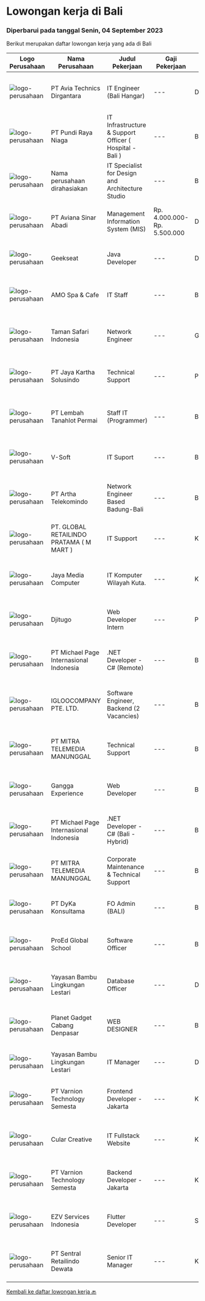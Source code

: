 
  # Lowongan kerja di Bali

  ### Diperbarui pada tanggal Senin, 04 September 2023

  Berikut merupakan daftar lowongan kerja yang ada di Bali

  |Logo Perusahaan | Nama Perusahaan | Judul Pekerjaan | Gaji Pekerjaan | Lokasi | Deskripsi | Tanggal diunggah | Pranala |
  | -------------- | --------------- | --------------- | --------- | --------- | -------------- | ------- | ----------- |
  |![logo-perusahaan](https://image-service-cdn.seek.com.au/1b43c258c0ccae6b126b1333fa0e2c26d96e0068/ee4dce1061f3f616224767ad58cb2fc751b8d2dc)|PT Avia Technics Dirgantara|IT Engineer (Bali Hangar)|---|Denpasar|Job Descriptions:Problem-Solving: Strong analytical and problem-solving skills to identify and resolve complex network issues. Ability to make...|Jumat, 01 September 2023|https://www.jobstreet.co.id/id/job/it-engineer-bali-hangar-4456384?token=0~701cea06-ff1b-4aed-a630-a789be11e5da&sectionRank=1&jobId=jobstreet-id-job-4456384|
|![logo-perusahaan](https://image-service-cdn.seek.com.au/80e1d31b27bb382718d7a297b5a621e4551102bd/ee4dce1061f3f616224767ad58cb2fc751b8d2dc)|PT Pundi Raya Niaga|IT Infrastructure & Support Officer ( Hospital - Bali )|---|Bali|Job Description: Establish network and server infrastructure (make sure all network access is work properly). Maintain network and server components....|Selasa, 29 Agustus 2023|https://www.jobstreet.co.id/id/job/it-infrastructure-support-officer-hospital-bali-4452213?token=0~701cea06-ff1b-4aed-a630-a789be11e5da&sectionRank=2&jobId=jobstreet-id-job-4452213|
|![logo-perusahaan](https://i.ibb.co/sqvTCh9/112815900-stock-vector-no-image-available-icon-flat-vector.webp)|Nama perusahaan dirahasiakan|IT Specialist for Design and Architecture Studio|---|Bali|We are seeking a skilled and proactive IT Specialist to join our dynamic design and architecture studio. As our IT Specialist, you will play a pivotal...|Rabu, 30 Agustus 2023|https://www.jobstreet.co.id/id/job/it-specialist-for-design-and-architecture-studio-4453420?token=0~701cea06-ff1b-4aed-a630-a789be11e5da&sectionRank=3&jobId=jobstreet-id-job-4453420|
|![logo-perusahaan](https://image-service-cdn.seek.com.au/0243ad14f60f27322e02b60463d133b6b8fb5d11/ee4dce1061f3f616224767ad58cb2fc751b8d2dc)|PT Aviana Sinar Abadi|Management Information System (MIS)|Rp. 4.000.000-Rp. 5.500.000|Denpasar|We are hiringManagement Information System (MIS)Responsibility:1. Create a system performance report from the monitoring dashboard.2. Create error or...|Kamis, 31 Agustus 2023|https://www.jobstreet.co.id/id/job/management-information-system-mis-4453994?token=0~701cea06-ff1b-4aed-a630-a789be11e5da&sectionRank=4&jobId=jobstreet-id-job-4453994|
|![logo-perusahaan](https://image-service-cdn.seek.com.au/a94166d692fda70a364e9d5191d7ced8a65f1597/ee4dce1061f3f616224767ad58cb2fc751b8d2dc)|Geekseat|Java Developer|---|Denpasar|As a Full Stack (Java) Developer you will be responsible for designing, building, maintaining, testing, and debugging our applications technology. You...|Jumat, 01 September 2023|https://www.jobstreet.co.id/id/job/java-developer-4455546?token=0~701cea06-ff1b-4aed-a630-a789be11e5da&sectionRank=5&jobId=jobstreet-id-job-4455546|
|![logo-perusahaan](https://i.ibb.co/sqvTCh9/112815900-stock-vector-no-image-available-icon-flat-vector.webp)|AMO Spa & Cafe|IT Staff|---|Bali|Judul Pekerjaan: IT In-HouseTanggung Jawab Umum:Mengelola, memelihara, dan mendukung infrastruktur teknologi informasi perusahaan.Menangani...|Kamis, 31 Agustus 2023|https://www.jobstreet.co.id/id/job/it-staff-1036830435?token=0~701cea06-ff1b-4aed-a630-a789be11e5da&sectionRank=6&jobId=jobstreet-id-job-1036830435|
|![logo-perusahaan](https://image-service-cdn.seek.com.au/94918cbfdaa9fa21687515e4c440706a4f84bf14/ee4dce1061f3f616224767ad58cb2fc751b8d2dc)|Taman Safari Indonesia|Network Engineer|---|Gianyar|Network Engineering will report to Head of ITThis position will be responsible for designing, implementing, monitoring, and managing the local and...|Selasa, 29 Agustus 2023|https://www.jobstreet.co.id/id/job/network-engineer-4451588?token=0~701cea06-ff1b-4aed-a630-a789be11e5da&sectionRank=7&jobId=jobstreet-id-job-4451588|
|![logo-perusahaan](https://image-service-cdn.seek.com.au/295a790b1e507a7e7e1ece863a9cbc400be15412/ee4dce1061f3f616224767ad58cb2fc751b8d2dc)|PT Jaya Kartha Solusindo|Technical Support|---|Padang|Jobdesk: Instalasi jaringan Konfigurasi jaringan Pemeliharaan jaringan Troubleshooting Keamanan jaringan Pemulihan bencana untuk jaringan Upgrade...|Rabu, 30 Agustus 2023|https://www.jobstreet.co.id/id/job/technical-support-1036821793?token=0~701cea06-ff1b-4aed-a630-a789be11e5da&sectionRank=8&jobId=jobstreet-id-job-1036821793|
|![logo-perusahaan](https://image-service-cdn.seek.com.au/f1ca3def49dee589b2b58a7ae9430d3487b859e2/ee4dce1061f3f616224767ad58cb2fc751b8d2dc)|PT Lembah Tanahlot Permai|Staff IT (Programmer)|---|Bali|Tugas Pokok  Jabatan                                                                      Menganalisa kebutuhan...|Rabu, 30 Agustus 2023|https://www.jobstreet.co.id/id/job/staff-it-programmer-1036821737?token=0~701cea06-ff1b-4aed-a630-a789be11e5da&sectionRank=9&jobId=jobstreet-id-job-1036821737|
|![logo-perusahaan](https://i.ibb.co/sqvTCh9/112815900-stock-vector-no-image-available-icon-flat-vector.webp)|V-Soft|IT Suport|---|Bali|Dukungan TI memantau dan memelihara sistem komputer perusahaan, menginstal, dan mengonfigurasi perangkat keras dan perangkat lunak, serta memecahkan...|Selasa, 29 Agustus 2023|https://www.jobstreet.co.id/id/job/it-suport-1036809646?token=0~701cea06-ff1b-4aed-a630-a789be11e5da&sectionRank=10&jobId=jobstreet-id-job-1036809646|
|![logo-perusahaan](https://image-service-cdn.seek.com.au/42331ff7086e2d8b042bccb97231fbe61b8dc8c7/ee4dce1061f3f616224767ad58cb2fc751b8d2dc)|PT Artha Telekomindo|Network Engineer Based Badung-Bali|---|Badung|Kualifikasi: Umur maksimal 27 tahun Pendidikan minimal SMK Jaringan / D3 Komputer / Teknik Informatika / sistem Informasi Menguasai dasar Komunikasi...|Jumat, 25 Agustus 2023|https://www.jobstreet.co.id/id/job/network-engineer-based-badung-bali-4448404?token=0~701cea06-ff1b-4aed-a630-a789be11e5da&sectionRank=11&jobId=jobstreet-id-job-4448404|
|![logo-perusahaan](https://i.ibb.co/sqvTCh9/112815900-stock-vector-no-image-available-icon-flat-vector.webp)|PT. GLOBAL RETAILINDO PRATAMA ( M MART )|IT Support|---|Kuta|Minimal S1 dan tidak sedang kuliah Berusia Maks. 30 tahun Memiliki pengalaman IT Support lebih disukai Memiliki kendaraan sendiri Menguasai sistem...|Minggu, 27 Agustus 2023|https://www.jobstreet.co.id/id/job/it-support-1036787619?token=0~701cea06-ff1b-4aed-a630-a789be11e5da&sectionRank=12&jobId=jobstreet-id-job-1036787619|
|![logo-perusahaan](https://i.ibb.co/sqvTCh9/112815900-stock-vector-no-image-available-icon-flat-vector.webp)|Jaya Media Computer|IT Komputer Wilayah Kuta.|---|Kuta|Dibutuhkan segera IT untuk wilayah Kuta. Minimal pendidikan SMK atau Sederajat. Semangat bekerja, disiplin dan jujur. Bisa bekerja sendiri maupun...|Selasa, 29 Agustus 2023|https://www.jobstreet.co.id/id/job/it-komputer-wilayah-kuta.-1036808740?token=0~701cea06-ff1b-4aed-a630-a789be11e5da&sectionRank=13&jobId=jobstreet-id-job-1036808740|
|![logo-perusahaan](https://i.ibb.co/sqvTCh9/112815900-stock-vector-no-image-available-icon-flat-vector.webp)|Djitugo|Web Developer Intern|---|Padang|Requirements :- Last year student or recent graduate in Computer Sciences, Information Technology or related field - Enthusiastic and willing to learn...|Minggu, 27 Agustus 2023|https://www.jobstreet.co.id/id/job/web-developer-intern-1036787528?token=0~701cea06-ff1b-4aed-a630-a789be11e5da&sectionRank=14&jobId=jobstreet-id-job-1036787528|
|![logo-perusahaan](https://image-service-cdn.seek.com.au/6f9556b46c1b5cc7aedf100dfc0ed24c4de1fe86/ee4dce1061f3f616224767ad58cb2fc751b8d2dc)|PT Michael Page Internasional Indonesia|.NET Developer - C# (Remote)|---|Bali|You will be doing hand on development using .net (C#) for a Web-based platform. You will be working very closely with the Head of Technology and a...|Kamis, 31 Agustus 2023|https://www.jobstreet.co.id/id/job/.net-developer-c-remote-4453923?token=0~701cea06-ff1b-4aed-a630-a789be11e5da&sectionRank=15&jobId=jobstreet-id-job-4453923|
|![logo-perusahaan](https://image-service-cdn.seek.com.au/c5ae64cbbd3cc7cf0d28f2b7937a0f4838c481ef/ee4dce1061f3f616224767ad58cb2fc751b8d2dc)|IGLOOCOMPANY PTE. LTD.|Software Engineer, Backend (2 Vacancies)|---|Bali|Job purposeWe are hiring a talented and innovative Software Engineer to join our team here at igloocompany! As a Backend Software Engineer, your key...|Selasa, 29 Agustus 2023|https://www.jobstreet.co.id/id/job/software-engineer-backend-2-vacancies-11004907/origin/sg?token=0~701cea06-ff1b-4aed-a630-a789be11e5da&sectionRank=16&jobId=jobstreet-sg-job-11004907|
|![logo-perusahaan](https://image-service-cdn.seek.com.au/398a6ca8294170c3b5681b36d7ad4334c52062ed/ee4dce1061f3f616224767ad58cb2fc751b8d2dc)|PT MITRA TELEMEDIA MANUNGGAL|Technical Support|---|Bali|PENEMPATAN DI BALI, BAGI PELAMAR LUAR BALI PASTIKAN SUDAH MENGETAHUI UMK DENPASAR DAN SUDAH SIAP PINDAH KE BALI! Tugas Dan Tanggung Jawab Technical...|Senin, 28 Agustus 2023|https://www.jobstreet.co.id/id/job/technical-support-1036797884?token=0~701cea06-ff1b-4aed-a630-a789be11e5da&sectionRank=17&jobId=jobstreet-id-job-1036797884|
|![logo-perusahaan](https://i.ibb.co/sqvTCh9/112815900-stock-vector-no-image-available-icon-flat-vector.webp)|Gangga Experience|Web Developer|---|Bali|Gangga Experience Management membuka lowongan Web Developer dengan kriteria sebagai berikut :- Menguasai bahasa pemrograman HTML, CSS, PHP dan...|Selasa, 29 Agustus 2023|https://www.jobstreet.co.id/id/job/web-developer-1036809707?token=0~701cea06-ff1b-4aed-a630-a789be11e5da&sectionRank=18&jobId=jobstreet-id-job-1036809707|
|![logo-perusahaan](https://image-service-cdn.seek.com.au/6f9556b46c1b5cc7aedf100dfc0ed24c4de1fe86/ee4dce1061f3f616224767ad58cb2fc751b8d2dc)|PT Michael Page Internasional Indonesia|.NET Developer - C# (Bali - Hybrid)|---|Bali|You will be doing hand on development using .net (C#) for a Web-based platform. You will be working very closely with the Head of Technology and a...|Selasa, 29 Agustus 2023|https://www.jobstreet.co.id/id/job/.net-developer-c-bali-hybrid-4451100?token=0~701cea06-ff1b-4aed-a630-a789be11e5da&sectionRank=19&jobId=jobstreet-id-job-4451100|
|![logo-perusahaan](https://image-service-cdn.seek.com.au/16c862207f96b3f370f64d8b44491152321c7aac/ee4dce1061f3f616224767ad58cb2fc751b8d2dc)|PT MITRA TELEMEDIA MANUNGGAL|Corporate Maintenance & Technical Support|---|Bali|PENEMPATAN DI BALI, BAGI PELAMAR LUAR BALI PASTIKAN SUDAH MENGETAHUI UMK DENPASAR DAN SUDAH SIAP PINDAH KE BALI! Tugas Dan Tanggung Jawab Corporate...|Senin, 28 Agustus 2023|https://www.jobstreet.co.id/id/job/corporate-maintenance-technical-support-1036797903?token=0~701cea06-ff1b-4aed-a630-a789be11e5da&sectionRank=20&jobId=jobstreet-id-job-1036797903|
|![logo-perusahaan](https://image-service-cdn.seek.com.au/472d4fa368ca54a9d433a4fc2610ce52ca4460ac/ee4dce1061f3f616224767ad58cb2fc751b8d2dc)|PT DyKa Konsultama|FO Admin (BALI)|---|Bali|Job Description• Verifying Fiber Optic document from Fiber Optic team• Coordinating with Fiber Optic team for completeness the Bast• Verifying and...|Kamis, 24 Agustus 2023|https://www.jobstreet.co.id/id/job/fo-admin-bali-4446670?token=0~701cea06-ff1b-4aed-a630-a789be11e5da&sectionRank=21&jobId=jobstreet-id-job-4446670|
|![logo-perusahaan](https://i.ibb.co/sqvTCh9/112815900-stock-vector-no-image-available-icon-flat-vector.webp)|ProEd Global School|Software Officer|---|Badung|Looking for a Software Officer for our school in Umalas. The Software Officer will be responsible for designing, developing, and implementing software...|Selasa, 29 Agustus 2023|https://www.jobstreet.co.id/id/job/software-officer-1036809003?token=0~701cea06-ff1b-4aed-a630-a789be11e5da&sectionRank=22&jobId=jobstreet-id-job-1036809003|
|![logo-perusahaan](https://image-service-cdn.seek.com.au/96d94712331f436e09dfdc1445148154cd97356d/ee4dce1061f3f616224767ad58cb2fc751b8d2dc)|Yayasan Bambu Lingkungan Lestari|Database Officer|---|Denpasar|Responsibilities: Manage, maintain, design and optimize the database system in the organization. Maintaining the security of the organization database...|Kamis, 24 Agustus 2023|https://www.jobstreet.co.id/id/job/database-officer-4446976?token=0~701cea06-ff1b-4aed-a630-a789be11e5da&sectionRank=23&jobId=jobstreet-id-job-4446976|
|![logo-perusahaan](https://i.ibb.co/sqvTCh9/112815900-stock-vector-no-image-available-icon-flat-vector.webp)|Planet Gadget Cabang Denpasar|WEB DESIGNER|---|Bali|WEB DESIGNERJob Description:1. Creating and designing web based layout2. Designing and creating a compelling website experience that optimizes...|Rabu, 30 Agustus 2023|https://www.jobstreet.co.id/id/job/web-designer-1036821821?token=0~701cea06-ff1b-4aed-a630-a789be11e5da&sectionRank=24&jobId=jobstreet-id-job-1036821821|
|![logo-perusahaan](https://image-service-cdn.seek.com.au/87d144ecd96274212c1fe5395b9a4da7cd4530d0/ee4dce1061f3f616224767ad58cb2fc751b8d2dc)|Yayasan Bambu Lingkungan Lestari|IT Manager|---|Denpasar|Responsibilities : Develop and implement an IT strategy that aligns with the organization's mission and objectives. Identify technology solutions that...|Senin, 21 Agustus 2023|https://www.jobstreet.co.id/id/job/it-manager-4443336?token=0~701cea06-ff1b-4aed-a630-a789be11e5da&sectionRank=25&jobId=jobstreet-id-job-4443336|
|![logo-perusahaan](https://image-service-cdn.seek.com.au/375cecb905bde535223e037ad126fc87a8ab5d2d/ee4dce1061f3f616224767ad58cb2fc751b8d2dc)|PT Varnion Technology Semesta|Frontend Developer - Jakarta|---|Kuta|Job Descriptions :- Responsible for developing new user-facing features.- Determining the structure and design web pages.- Building reusable codes.-...|Selasa, 29 Agustus 2023|https://www.jobstreet.co.id/id/job/frontend-developer-jakarta-1036809506?token=0~701cea06-ff1b-4aed-a630-a789be11e5da&sectionRank=26&jobId=jobstreet-id-job-1036809506|
|![logo-perusahaan](https://i.ibb.co/sqvTCh9/112815900-stock-vector-no-image-available-icon-flat-vector.webp)|Cular Creative|IT Fullstack Website|---|Kuta|Work Experience: Minimum 2-4 years of web development experience. Proficiency in PHP, Wordpress, Knowing about Laravel and React is a bonus Proficient...|Minggu, 27 Agustus 2023|https://www.jobstreet.co.id/id/job/it-fullstack-website-1036787769?token=0~701cea06-ff1b-4aed-a630-a789be11e5da&sectionRank=27&jobId=jobstreet-id-job-1036787769|
|![logo-perusahaan](https://image-service-cdn.seek.com.au/375cecb905bde535223e037ad126fc87a8ab5d2d/ee4dce1061f3f616224767ad58cb2fc751b8d2dc)|PT Varnion Technology Semesta|Backend Developer - Jakarta|---|Kuta|Job Descriptions :- Creating a highly dynamic web application.- Implementing designs into working webpage with careful attention to...|Selasa, 29 Agustus 2023|https://www.jobstreet.co.id/id/job/backend-developer-jakarta-1036809545?token=0~701cea06-ff1b-4aed-a630-a789be11e5da&sectionRank=28&jobId=jobstreet-id-job-1036809545|
|![logo-perusahaan](https://i.ibb.co/sqvTCh9/112815900-stock-vector-no-image-available-icon-flat-vector.webp)|EZV Services Indonesia|Flutter Developer|---|Seminyak|Mobile App DeveloperPT EZV Services Indonesia - EZV App is urgently looking for a Mobile App Developer!Job Descriptions: Develop and maintain mobile...|Rabu, 30 Agustus 2023|https://www.jobstreet.co.id/id/job/flutter-developer-1036821517?token=0~701cea06-ff1b-4aed-a630-a789be11e5da&sectionRank=29&jobId=jobstreet-id-job-1036821517|
|![logo-perusahaan](https://image-service-cdn.seek.com.au/f5e4865dc8eb71313719094bd0a6c164609a60bb/ee4dce1061f3f616224767ad58cb2fc751b8d2dc)|PT Sentral Retailindo Dewata|Senior IT Manager|---|Kuta|Senior IT Manager.Kualifikasi :1. Pendidikan terakhir min. S1 Teknik Komputer / Teknik Informatika.2. Pengalaman min. 5 tahun sebagai IT Manager di...|Kamis, 24 Agustus 2023|https://www.jobstreet.co.id/id/job/senior-it-manager-1036768833?token=0~701cea06-ff1b-4aed-a630-a789be11e5da&sectionRank=30&jobId=jobstreet-id-job-1036768833|


  [Kembali ke daftar lowongan kerja 🔙](../README.md#daftar-lowongan-kerja)
  